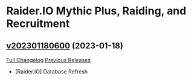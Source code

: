 # Raider.IO Mythic Plus, Raiding, and Recruitment

## [v202301180600](https://github.com/RaiderIO/raiderio-addon/tree/v202301180600) (2023-01-18)
[Full Changelog](https://github.com/RaiderIO/raiderio-addon/compare/v202301170600...v202301180600) [Previous Releases](https://github.com/RaiderIO/raiderio-addon/releases)

- [Raider.IO] Database Refresh  
